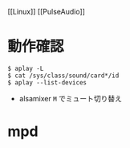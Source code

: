[[Linux]]
[[PulseAudio]]

# 動作確認
```
$ aplay -L
$ cat /sys/class/sound/card*/id
$ aplay --list-devices
```

* alsamixer `M` でミュート切り替え

# mpd
